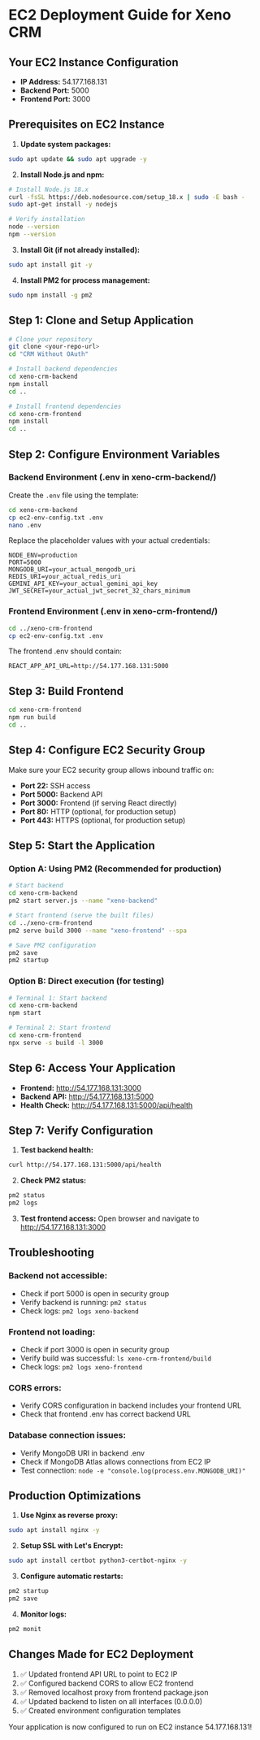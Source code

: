 # EC2 Deployment Guide for Xeno CRM

## Your EC2 Instance Configuration
- **IP Address:** 54.177.168.131
- **Backend Port:** 5000
- **Frontend Port:** 3000

## Prerequisites on EC2 Instance

1. **Update system packages:**
```bash
sudo apt update && sudo apt upgrade -y
```

2. **Install Node.js and npm:**
```bash
# Install Node.js 18.x
curl -fsSL https://deb.nodesource.com/setup_18.x | sudo -E bash -
sudo apt-get install -y nodejs

# Verify installation
node --version
npm --version
```

3. **Install Git (if not already installed):**
```bash
sudo apt install git -y
```

4. **Install PM2 for process management:**
```bash
sudo npm install -g pm2
```

## Step 1: Clone and Setup Application

```bash
# Clone your repository
git clone <your-repo-url>
cd "CRM Without OAuth"

# Install backend dependencies
cd xeno-crm-backend
npm install
cd ..

# Install frontend dependencies
cd xeno-crm-frontend
npm install
cd ..
```

## Step 2: Configure Environment Variables

### Backend Environment (.env in xeno-crm-backend/)
Create the `.env` file using the template:

```bash
cd xeno-crm-backend
cp ec2-env-config.txt .env
nano .env
```

Replace the placeholder values with your actual credentials:
```env
NODE_ENV=production
PORT=5000
MONGODB_URI=your_actual_mongodb_uri
REDIS_URI=your_actual_redis_uri
GEMINI_API_KEY=your_actual_gemini_api_key
JWT_SECRET=your_actual_jwt_secret_32_chars_minimum
```

### Frontend Environment (.env in xeno-crm-frontend/)
```bash
cd ../xeno-crm-frontend
cp ec2-env-config.txt .env
```

The frontend .env should contain:
```env
REACT_APP_API_URL=http://54.177.168.131:5000
```

## Step 3: Build Frontend

```bash
cd xeno-crm-frontend
npm run build
cd ..
```

## Step 4: Configure EC2 Security Group

Make sure your EC2 security group allows inbound traffic on:
- **Port 22:** SSH access
- **Port 5000:** Backend API
- **Port 3000:** Frontend (if serving React directly)
- **Port 80:** HTTP (optional, for production setup)
- **Port 443:** HTTPS (optional, for production setup)

## Step 5: Start the Application

### Option A: Using PM2 (Recommended for production)

```bash
# Start backend
cd xeno-crm-backend
pm2 start server.js --name "xeno-backend"

# Start frontend (serve the built files)
cd ../xeno-crm-frontend
pm2 serve build 3000 --name "xeno-frontend" --spa

# Save PM2 configuration
pm2 save
pm2 startup
```

### Option B: Direct execution (for testing)

```bash
# Terminal 1: Start backend
cd xeno-crm-backend
npm start

# Terminal 2: Start frontend
cd xeno-crm-frontend
npx serve -s build -l 3000
```

## Step 6: Access Your Application

- **Frontend:** http://54.177.168.131:3000
- **Backend API:** http://54.177.168.131:5000
- **Health Check:** http://54.177.168.131:5000/api/health

## Step 7: Verify Configuration

1. **Test backend health:**
```bash
curl http://54.177.168.131:5000/api/health
```

2. **Check PM2 status:**
```bash
pm2 status
pm2 logs
```

3. **Test frontend access:**
Open browser and navigate to http://54.177.168.131:3000

## Troubleshooting

### Backend not accessible:
- Check if port 5000 is open in security group
- Verify backend is running: `pm2 status`
- Check logs: `pm2 logs xeno-backend`

### Frontend not loading:
- Check if port 3000 is open in security group
- Verify build was successful: `ls xeno-crm-frontend/build`
- Check logs: `pm2 logs xeno-frontend`

### CORS errors:
- Verify CORS configuration in backend includes your frontend URL
- Check that frontend .env has correct backend URL

### Database connection issues:
- Verify MongoDB URI in backend .env
- Check if MongoDB Atlas allows connections from EC2 IP
- Test connection: `node -e "console.log(process.env.MONGODB_URI)"`

## Production Optimizations

1. **Use Nginx as reverse proxy:**
```bash
sudo apt install nginx -y
```

2. **Setup SSL with Let's Encrypt:**
```bash
sudo apt install certbot python3-certbot-nginx -y
```

3. **Configure automatic restarts:**
```bash
pm2 startup
pm2 save
```

4. **Monitor logs:**
```bash
pm2 monit
```

## Changes Made for EC2 Deployment

1. ✅ Updated frontend API URL to point to EC2 IP
2. ✅ Configured backend CORS to allow EC2 frontend
3. ✅ Removed localhost proxy from frontend package.json
4. ✅ Updated backend to listen on all interfaces (0.0.0.0)
5. ✅ Created environment configuration templates

Your application is now configured to run on EC2 instance 54.177.168.131! 